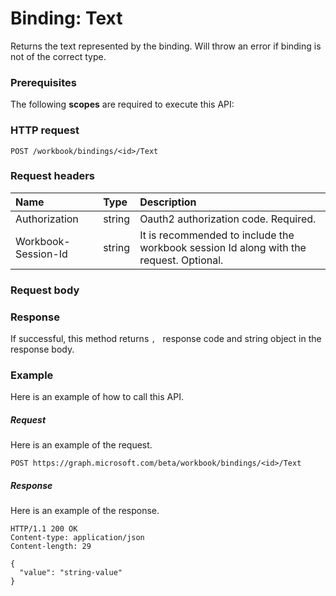 # Binding: Text

Returns the text represented by the binding. Will throw an error if binding is not of the correct type.
### Prerequisites
The following **scopes** are required to execute this API: 
### HTTP request
<!-- { "blockType": "ignored" } -->
```http
POST /workbook/bindings/<id>/Text

```
### Request headers
| Name       | Type | Description|
|:---------------|:--------|:----------|
| Authorization  |string | Oauth2 authorization code. Required.| 
| Workbook-Session-Id  |string |It is recommended to include the workbook session Id along with the request. Optional.|

### Request body

### Response
If successful, this method returns `, ` response code and string object in the response body.

### Example
Here is an example of how to call this API.
##### Request
Here is an example of the request.
<!-- {
  "blockType": "request",
  "name": "binding_text"
}-->
```http
POST https://graph.microsoft.com/beta/workbook/bindings/<id>/Text
```

##### Response
Here is an example of the response.
<!-- {
  "blockType": "response",
  "truncated": false,
  "@odata.type": "string"
} -->
```http
HTTP/1.1 200 OK
Content-type: application/json
Content-length: 29

{
  "value": "string-value"
}
```

<!-- uuid: 8fcb5dbc-d5aa-4681-8e31-b001d5168d79
2015-10-25 14:57:30 UTC -->
<!-- {
  "type": "#page.annotation",
  "description": "Binding: Text",
  "keywords": "",
  "section": "documentation",
  "tocPath": ""
}-->